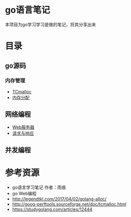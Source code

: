 # go语言笔记
本项目为go学习学习是做的笔记，将其分享出来

# 目录
## go源码
### 内存管理
+ [TCmalloc](memory/TCMalloc介绍.md)
+ [内存分配](memory/内存分配.md)
## 网络编程
+ [Web服务器](web/server.md)
+ [请求与响应](web/request&Resp.md)

## 并发编程


# 参考资源
+ go语言学习笔记 作者：雨痕
+ go Web编程
+ http://legendtkl.com/2017/04/02/golang-alloc/
+ http://goog-perftools.sourceforge.net/doc/tcmalloc.html
+ https://studygolang.com/articles/12444